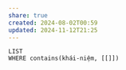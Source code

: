 ```yaml
---
share: true
created: 2024-08-02T00:59
updated: 2024-11-12T21:25
---
```

```dataview
LIST
WHERE contains(khái-niệm, [[]])
```